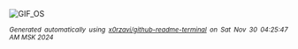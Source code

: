 <div align="justify">
<picture>
    <source media="(prefers-color-scheme: dark)" srcset="https://i.ibb.co/ccJS9mL/output-gif.gif">
    <source media="(prefers-color-scheme: light)" srcset="https://i.ibb.co/ccJS9mL/output-gif.gif">
    <img alt="GIF_OS" src="https://i.ibb.co/ccJS9mL/output-gif.gif">
</picture>

<sub><i>Generated automatically using [x0rzavi/github-readme-terminal](https://github.com/x0rzavi/github-readme-terminal) on Sat Nov 30 04:25:47 AM MSK 2024</i></sub>

</div>

<!-- Image deletion URL: https://ibb.co/99nk0Mt/927ccaf0c81d7ba03b6bb8c564a35c82 -->
